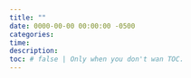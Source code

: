```yaml
---
title: ""
date: 0000-00-00 00:00:00 -0500
categories: 
time: 
description:
toc: # false | Only when you don't wan TOC.  
---
```


